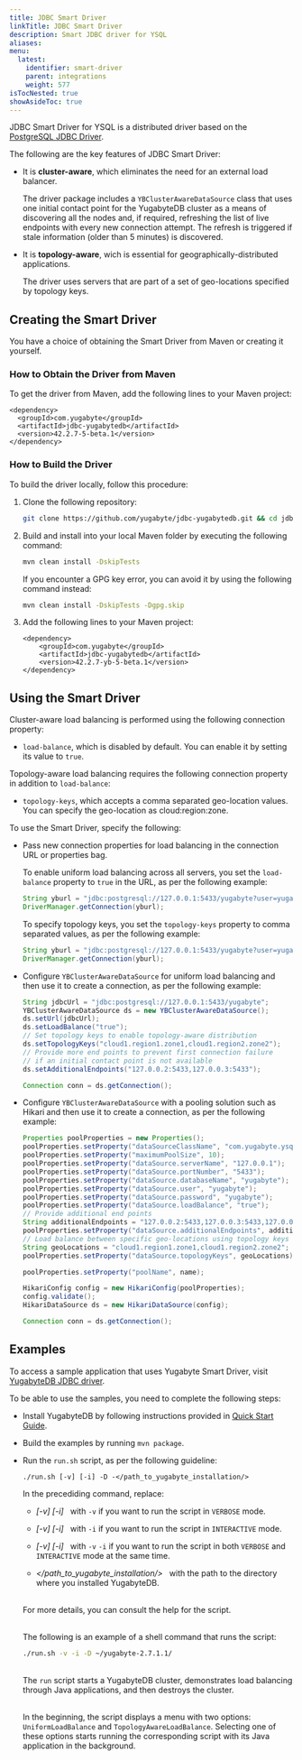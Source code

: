 ```yaml
---
title: JDBC Smart Driver
linkTitle: JDBC Smart Driver
description: Smart JDBC driver for YSQL
aliases:
menu:
  latest:
    identifier: smart-driver
    parent: integrations
    weight: 577
isTocNested: true
showAsideToc: true
---
```


JDBC Smart Driver for YSQL is a distributed driver based on the [PostgreSQL JDBC Driver](https://github.com/pgjdbc/pgjdbc).

The following are the key features of JDBC Smart Driver:

- It is **cluster-aware**, which eliminates the need for an external load balancer.

  The driver package includes a `YBClusterAwareDataSource` class that uses one initial contact point for the YugabyteDB cluster as a means of discovering all the nodes and, if required, refreshing the list of live endpoints with every new connection attempt. The refresh is triggered if stale information (older than 5 minutes) is discovered.

- It is **topology-aware**, wich is essential for geographically-distributed applications.

  The driver uses servers that are part of a set of geo-locations specified by topology keys.

## Creating the Smart Driver

You have a choice of obtaining the Smart Driver from Maven or creating it yourself.

### How to Obtain the Driver from Maven

To get the driver from Maven, add the following lines to your Maven project:

```properties
<dependency>
  <groupId>com.yugabyte</groupId>
  <artifactId>jdbc-yugabytedb</artifactId>
  <version>42.2.7-5-beta.1</version>
</dependency>
```

### How to Build the Driver

To build the driver locally, follow this procedure:

1. Clone the following repository:

   ```sh
   git clone https://github.com/yugabyte/jdbc-yugabytedb.git && cd jdbc-yugabytedb
   ```

2. Build and install into your local Maven folder by executing the following command:

   ```sh
   mvn clean install -DskipTests
   ```

   If you encounter a GPG key error, you can avoid it by using the following command instead:

   ```sh
   mvn clean install -DskipTests -Dgpg.skip
   ```

3. Add the following lines to your Maven project:

   ```properties
   <dependency>
       <groupId>com.yugabyte</groupId>
       <artifactId>jdbc-yugabytedb</artifactId>
       <version>42.2.7-yb-5-beta.1</version>
   </dependency> 
   ```

## Using the Smart Driver

Cluster-aware load balancing is performed using the following connection property:

- `load-balance`, which is disabled by default. You can enable it by setting its value to `true`.

Topology-aware load balancing requires the following connection property in addition to `load-balance`:

- `topology-keys`, which accepts a comma separated geo-location values. You can specify the geo-location as cloud:region:zone.

To use the Smart Driver, specify the following:

- Pass new connection properties for load balancing in the connection URL or properties bag.

  To enable uniform load balancing across all servers, you set the `load-balance` property to `true` in the URL, as per the following example:

  ```java
  String yburl = "jdbc:postgresql://127.0.0.1:5433/yugabyte?user=yugabyte&password=yugabyte&load-balance=true";
  DriverManager.getConnection(yburl);
  ```

  To specify topology keys, you set the `topology-keys` property to comma separated values, as per the following example:

  ```java
  String yburl = "jdbc:postgresql://127.0.0.1:5433/yugabyte?user=yugabyte&password=yugabyte&load-balance=true&topology-keys=cloud1:region1:zone1,cloud1:region1.zone2";
  DriverManager.getConnection(yburl);
  ```

- Configure `YBClusterAwareDataSource` for uniform load balancing and then use it to create a connection, as per the following example:

  ```java
  String jdbcUrl = "jdbc:postgresql://127.0.0.1:5433/yugabyte";
  YBClusterAwareDataSource ds = new YBClusterAwareDataSource();
  ds.setUrl(jdbcUrl);
  ds.setLoadBalance("true");
  // Set topology keys to enable topology-aware distribution
  ds.setTopologyKeys("cloud1.region1.zone1,cloud1.region2.zone2");
  // Provide more end points to prevent first connection failure 
  // if an initial contact point is not available 
  ds.setAdditionalEndpoints("127.0.0.2:5433,127.0.0.3:5433");
  
  Connection conn = ds.getConnection();
  ```

- Configure `YBClusterAwareDataSource` with a pooling solution such as Hikari and then use it to create a connection, as per the following example:

  ```java
  Properties poolProperties = new Properties();
  poolProperties.setProperty("dataSourceClassName", "com.yugabyte.ysql.YBClusterAwareDataSource");
  poolProperties.setProperty("maximumPoolSize", 10);
  poolProperties.setProperty("dataSource.serverName", "127.0.0.1");
  poolProperties.setProperty("dataSource.portNumber", "5433");
  poolProperties.setProperty("dataSource.databaseName", "yugabyte");
  poolProperties.setProperty("dataSource.user", "yugabyte");
  poolProperties.setProperty("dataSource.password", "yugabyte");
  poolProperties.setProperty("dataSource.loadBalance", "true");
  // Provide additional end points
  String additionalEndpoints = "127.0.0.2:5433,127.0.0.3:5433,127.0.0.4:5433,127.0.0.5:5433";
  poolProperties.setProperty("dataSource.additionalEndpoints", additionalEndpoints);
  // Load balance between specific geo-locations using topology keys
  String geoLocations = "cloud1.region1.zone1,cloud1.region2.zone2";
  poolProperties.setProperty("dataSource.topologyKeys", geoLocations);
  
  poolProperties.setProperty("poolName", name);
  
  HikariConfig config = new HikariConfig(poolProperties);
  config.validate();
  HikariDataSource ds = new HikariDataSource(config);
  
  Connection conn = ds.getConnection();
  ```

## Examples

To access a sample application that uses Yugabyte Smart Driver, visit [YugabyteDB JDBC driver](https://github.com/yugabyte/jdbc-yugabytedb).

To be able to use the samples, you need to complete the following steps: 

- Install YugabyteDB by following instructions provided in [Quick Start Guide](https://docs.yugabyte.com/latest/quick-start/install/). 

- Build the examples by running `mvn package`.

- Run the `run.sh` script, as per the following guideline:

  ```
  ./run.sh [-v] [-i] -D -</path_to_yugabyte_installation/>
  ```

  In the precediding command, replace:

  - *[-v] [-i]* &nbsp; with `-v` if you want to run the script in `VERBOSE` mode.

  - *[-v] [-i]* &nbsp; with `-i` if you want to run the script in `INTERACTIVE` mode.

  - *[-v] [-i]* &nbsp; with `-v` `-i` if you want to run the script in both `VERBOSE` and `INTERACTIVE` mode at the same time.

  - *</path_to_yugabyte_installation/>* &nbsp; with the path to the directory where you installed YugabyteDB. 

  <br>For more details, you can consult the help for the script.<br>

  <br> The following is an example of a shell command that runs the script:

  ```sh
  ./run.sh -v -i -D ~/yugabyte-2.7.1.1/
  ```

  <br>The `run` script starts a YugabyteDB cluster, demonstrates load balancing through Java applications, and then destroys the cluster.

  <br>In the beginning, the script displays a menu with two options: `UniformLoadBalance` and `TopologyAwareLoadBalance`. Selecting one of these options starts running the corresponding script with its Java application in the background.